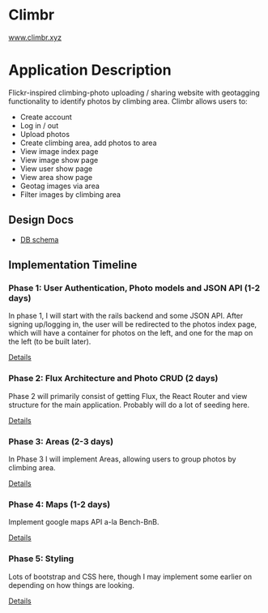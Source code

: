 # Climbr

www.climbr.xyz

# Application Description

Flickr-inspired climbing-photo uploading / sharing website with
geotagging functionality to identify photos by climbing area.
Climbr allows users to:

- Create account
- Log in / out
- Upload photos
- Create climbing area, add photos to area
- View image index page
- View image show page
- View user show page
- View area show page
- Geotag images via area
- Filter images by climbing area

## Design Docs
* [DB schema][schema]

[schema]: ./docs/schema.md

## Implementation Timeline

### Phase 1: User Authentication, Photo models and JSON API (1-2 days)

In phase 1, I will start with the rails backend and some JSON API. After signing up/logging in, the user will be redirected to the photos index page, which will have a container for photos on the left, and one for the map on the left (to be built later).



[Details][phase-one]

### Phase 2: Flux Architecture and Photo CRUD (2 days)

Phase 2 will primarily consist of getting Flux, the React Router and view structure for the main application. Probably will do a lot of seeding here.

[Details][phase-two]

### Phase 3: Areas (2-3 days)

In Phase 3 I will implement Areas, allowing users to group photos by climbing area.

[Details][phase-three]

### Phase 4: Maps (1-2 days)

Implement google maps API a-la Bench-BnB.

[Details][phase-four]

### Phase 5: Styling

Lots of bootstrap and CSS here, though I may implement some earlier on depending on how things are looking.

[Details][phase-five]

[phase-one]: ./docs/phases/phase1.md
[phase-two]: ./docs/phases/phase2.md
[phase-three]: ./docs/phases/phase3.md
[phase-four]: ./docs/phases/phase4.md
[phase-five]: ./docs/phases/phase5.md
